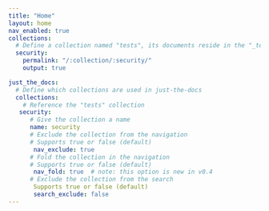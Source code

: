 ```yaml
---
title: "Home"
layout: home
nav_enabled: true
collections:
  # Define a collection named "tests", its documents reside in the "_tests" directory
  security:
    permalink: "/:collection/:security/"
    output: true

just_the_docs:
  # Define which collections are used in just-the-docs
  collections:
    # Reference the "tests" collection
   security:
      # Give the collection a name
      name: security
      # Exclude the collection from the navigation
      # Supports true or false (default)
       nav_exclude: true
      # Fold the collection in the navigation
      # Supports true or false (default)
       nav_fold: true  # note: this option is new in v0.4
      # Exclude the collection from the search
       Supports true or false (default)
       search_exclude: false
---
```




